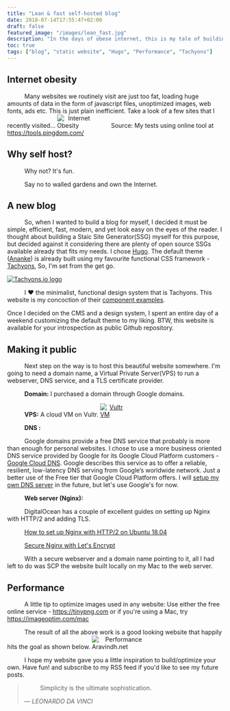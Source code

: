 ```yaml
---
title: "Lean & fast self-hosted blog"
date: 2018-07-14T17:55:47+02:00
draft: false
featured_image: "/images/lean_fast.jpg"
description: "In the days of obese internet, this is my tale of building a fast blog that uses HTTP/2, TLS, compression, and Tachyons CSS."
toc: true
tags: ["blog", "static website", "Hugo", "Performance", "Tachyons"]
---
```

<style>
p {text-indent: 8%;}
</style>
## Internet obesity
Many websites we routinely visit are just too fat, loading huge amounts of data in the form of javascript files, unoptimized images, web fonts, ads etc. This is just plain inefficient. Take a look of a few sites that I recently visited...
<img class="pt3" src="/images/internet_obesity.png" class="w-100 f5 " alt="Internet Obesity"></img>
Source: My tests using online tool at https://tools.pingdom.com/
## Why self host?
Why not? It's fun.

Say no to walled gardens and own the Internet. 
## A new blog
So, when I wanted to build a blog for myself, I decided it must be simple, efficient, fast, modern, and yet look easy on the eyes of the reader. I thought about building a Staic Site Generator(SSG) myself for this purpose, but decided against it considering there are plenty of open source SSGs available already that fits my needs. I chose [Hugo](https://gohugo.io). The default theme ([Ananke](https://github.com/budparr/gohugo-theme-ananke)) is already built using my favourite functional CSS framework - [Tachyons](http://tachyons.io), So, I'm set from the get go.
<div class="dt center pt3 pb3">
  <div class="db dtc-ns v-mid-ns">
    <a href="http://tachyons.io"><img src="/images/tachyons_logo.png" alt="Tachyons.io logo" class="w-100 mw7 w5-ns" /></a>
  </div>
  <div class="db dtc-ns v-mid ph2 pr0-ns pl3-ns">
    <p class="lh-copy">
      I ❤ the minimalist, functional design system that is Tachyons. This website is my concoction of their <a href="http://tachyons.io/components/"> component examples</a>.  
    </p>
  </div>
</div>
Once I decided on the CMS and a design system, I spent an entire day of a weekend customizing the default theme to my liking. BTW, this website is available for your introspection as public Github repository.

## Making it public
Next step on the way is to host this beautiful website somewhere. I'm going to need a domain name, a Virtual Private Server(VPS) to run a webserver, DNS service, and a TLS certificate provider.

**Domain:** I purchased a domain through Google domains. 

**VPS:** A cloud VM on Vultr. 
<a href="https://www.vultr.com/pricing/"><img src="/images/vultr_vm.png" alt="Vultr VM" class="w-100 mt3" /></a>

**DNS :**

Google domains provide a free DNS service that probably is more than enough for personal websites. I chose to use a more business oriented DNS service provided by Google for its Google Cloud Platform customers - <a href="https://cloud.google.com/dns/">Google Cloud DNS</a>. Google describes this service as to offer a reliable, resilient, low-latency DNS serving from Google’s worldwide network. Just a better use of the Free tier that Google Cloud Platform offers.
I will <a href="https://zwischenzugs.com/2018/01/26/how-and-why-i-run-my-own-dns-servers/">setup my own DNS server</a> in the future, but let's use Google's for now. 

**Web server (Nginx):**

DigitalOcean has a couple of excellent guides on setting up Nginx with HTTP/2 and adding TLS.

<a href="https://www.digitalocean.com/community/tutorials/how-to-set-up-nginx-with-http-2-support-on-ubuntu-18-04">How to set up Nginx with HTTP/2 on Ubuntu 18.04</a>

<a href="https://www.digitalocean.com/community/tutorials/how-to-secure-nginx-with-let-s-encrypt-on-ubuntu-18-04">Secure Nginx with Let's Encrypt</a>

With a secure webserver and a domain name pointing to it, all I had left to do was SCP the website built locally on my Mac to the web server. 

## Performance

A little tip to optimize images used in any website: Use either the free online service - https://tinypng.com or if you're using a Mac, try https://imageoptim.com/mac

The result of all the above work is a good looking website that happily hits the goal as shown below.
<img class="pt3" src="/images/perf_aravindh.net.png" class="w-100 f5 " alt="Performance Aravindh.net"></img>

I hope my website gave you a little inspiration to build/optimize your own. Have fun! and subscribe to my RSS feed if you'd like to see my future posts. 

<blockquote class="Alegreya ml0 mt0 pl4 black-90 bl bw2 b--blue">
    <p class="f5 f4-m f3-l i lh-copy measure mt0">
      Simplicity is the ultimate sophistication.
    </p>
    <cite class="f6 ttu tracked fs-normal">― LEONARDO DA VINCI</cite>
  </blockquote>
